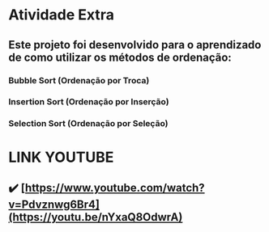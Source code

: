 # **Atividade Extra**
## Este projeto foi desenvolvido para o aprendizado de como utilizar os métodos de ordenação:
### Bubble Sort (Ordenação por Troca)
### Insertion Sort (Ordenação por Inserção)
### Selection Sort (Ordenação por Seleção)

# **LINK YOUTUBE**
## ✔️ [https://www.youtube.com/watch?v=Pdvznwg6Br4](https://youtu.be/nYxaQ8OdwrA)
